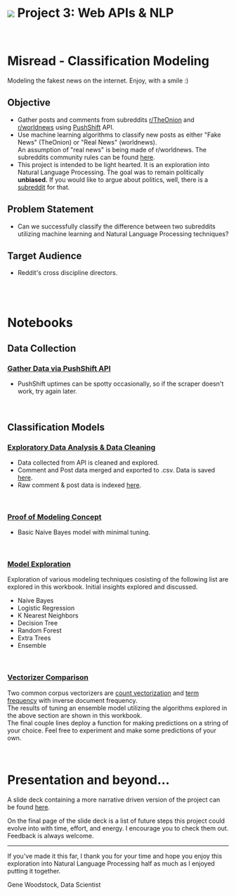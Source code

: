 # ![](https://ga-dash.s3.amazonaws.com/production/assets/logo-9f88ae6c9c3871690e33280fcf557f33.png) Project 3: Web APIs & NLP
<br>

# Misread - Classification Modeling
Modeling the fakest news on the internet. Enjoy, with a smile :)

## Objective

* Gather posts and comments from subreddits [r/TheOnion](https://www.reddit.com/r/TheOnion/) and [r/worldnews](https://www.reddit.com/r/worldnews/) using [PushShift](https://github.com/pushshift/api) API.
* Use machine learning algorithms to classify new posts as either "Fake News" (TheOnion) or "Real News" (worldnews).\
An assumption of "real news" is being made of r/worldnews. The subreddits community rules can be found [here](https://www.reddit.com/r/worldnews/).
* This project is intended to be light hearted. It is an exploration into Natural Language Processing. The goal was to remain politically **unbiased.** If you would like to argue about politics, well, there is a [subreddit](https://www.reddit.com/r/PoliticalDebate/) for that.

## Problem Statement
* Can we successfully classify the difference between two subreddits utilizing machine learning and Natural Language Processing techniques?

## Target Audience
* Reddit's cross discipline directors.

<br>

<br>

# Notebooks

## Data Collection
### [Gather Data via PushShift API](https://git.generalassemb.ly/genewoodstock/submissions/blob/master/projects/project-3-master/0_scraper.ipynb)

 * PushShift uptimes can be spotty occasionally, so if the scraper doesn't work, try again later.


<br> 

## Classification Models
<p>

### [Exploratory Data Analysis & Data Cleaning](https://git.generalassemb.ly/genewoodstock/submissions/blob/master/projects/project-3-master/1_data_cleaning.ipynb)

* Data collected from API is cleaned and explored.
* Comment and Post data merged and exported to .csv. Data is saved [here](https://git.generalassemb.ly/genewoodstock/submissions/blob/master/projects/project-3-master/datasets/clean.csv).
* Raw comment & post data is indexed [here](https://git.generalassemb.ly/genewoodstock/submissions/tree/master/projects/project-3-master/datasets).

<br>

### [Proof of Modeling Concept](https://git.generalassemb.ly/genewoodstock/submissions/blob/master/projects/project-3-master/2_word_vectorize.ipynb)

* Basic Naive Bayes model with minimal tuning.

<br>

### [Model Exploration](https://git.generalassemb.ly/genewoodstock/submissions/blob/master/projects/project-3-master/3_model_exploration.ipynb)
Exploration of various modeling techniques cosisting of the following list are explored in this workbook. Initial insights explored and discussed.
* Naive Bayes
* Logistic Regression
* K Nearest Neighbors
* Decision Tree
* Random Forest
* Extra Trees
* Ensemble

<br>

### [Vectorizer Comparison](https://git.generalassemb.ly/genewoodstock/submissions/blob/master/projects/project-3-master/4_tfidf.ipynb)
Two common corpus vectorizers are [count vectorization](https://en.wikipedia.org/wiki/Bag-of-words_model) and [term frequency](https://en.wikipedia.org/wiki/Tf%E2%80%93idf) with inverse document frequency.\
The results of tuning an ensemble model utilizing the algorithms explored in the above section are shown in this workbook.\
The final couple lines deploy a function for making predictions on a string of your choice. Feel free to experiment and make some predictions of your own.


<br>

# Presentation and beyond...
A slide deck containing a more narrative driven version of the project can be found [here](https://git.generalassemb.ly/genewoodstock/submissions/blob/master/projects/project-3-master/Misread.pdf).
<p>
On the final page of the slide deck is a list of future steps this project could evolve into with time, effort, and energy. I encourage you to check them out. Feedback is always welcome.

<br>

---
If you've made it this far, I thank you for your time and hope you enjoy this exploration into Natural Language Processing half as much as I enjoyed putting it together.

Gene Woodstock, Data Scientist